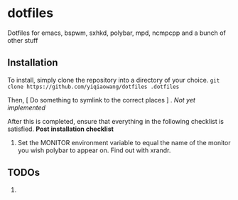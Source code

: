 # dotfiles
Dotfiles for emacs, bspwm, sxhkd, polybar, mpd, ncmpcpp and a bunch of other stuff


## Installation
To install, simply clone the repository into a directory of your choice.
```git clone https://github.com/yiqiaowang/dotfiles .dotfiles```

Then, [ Do something to symlink to the correct places ] . _Not yet implemented_

After this is completed, ensure that everything in the following checklist is satisfied.
__Post installation checklist__
1. Set the MONITOR environment variable to equal the name of the monitor you wish polybar to appear on. Find out with xrandr.


## TODOs
1. 
